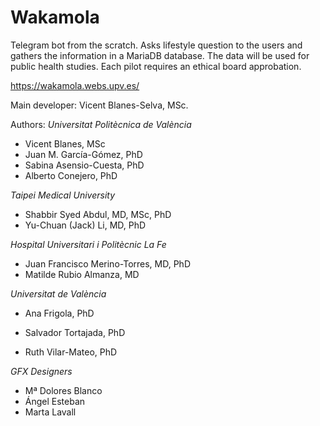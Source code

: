 # Wakamola

Telegram bot from the scratch. Asks lifestyle question to the users and gathers the information in a MariaDB database. The data will be used for public health studies. Each pilot requires an ethical board approbation.

https://wakamola.webs.upv.es/

Main developer:
Vicent Blanes-Selva, MSc.

Authors:
*Universitat Politècnica de València*
- Vicent Blanes, MSc
- Juan M. García-Gómez, PhD
- Sabina Asensio-Cuesta, PhD
- Alberto Conejero, PhD

*Taipei Medical University*

- Shabbir Syed Abdul, MD, MSc, PhD
- Yu-Chuan (Jack) Li, MD, PhD

*Hospital Universitari i Politècnic La Fe*

- Juan Francisco Merino-Torres, MD, PhD
- Matilde Rubio Almanza, MD

*Universitat de València*

- Ana Frigola, PhD

- Salvador Tortajada, PhD
- Ruth Vilar-Mateo, PhD

*GFX Designers*

- Mª Dolores Blanco
- Ángel Esteban
- Marta Lavall
